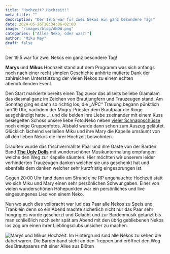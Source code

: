 ```yaml
---
title: "Hochzeit? Hochzeit!"
meta_title: ""
description: "Der 19.5 war für zwei Nekos ein ganz besondere Tag!"
date: 2024-05-26T10:34:06+02:00
image: "/images/blog/ANOW.png"
categories: ["Alles Neko, oder was?!"]
author: "Miku May"
draft: false
---
```


Der 19.5 war für zwei Nekos ein ganz besondere Tag!

**Marys** und **Mikus** Hochzeit stand auf dem Programm was sich anfangs noch nach einer recht simplen Geschichte anhörte mutierte Dank der zahlreichen Unterstützung der vielen Nekos zu einem echten abendfüllenden Event. 

Den Start markierte bereits einen Tag zuvor das allseits beliebe Glamalam das diesmal ganz im Zeichen von Brautjungfern und Trauzeugen stand. Am Sonntag ging es dann so richtig los, die *„NPC“* Trauung begann pünktlich um 19 Uhr, nachdem der Mogry-Priester dem Brautpaar die Ringe ausgehändigt hatte ... und die beiden ihre Liebe zueinander mit einem Kuss besiegelten Schoss unsere liebe Foto:Neko neben [vieler Schnappschüsse](https://img.electronicping.net/album/Hochzeit-Miku-Feroxis-und-Mary-May.8rxw) noch einige Gruppenfotos. Alsbald wurde dann schon zum Auszug geläutet. Glücklich lächelnd verließen Miku und ihre Mary die Kapelle umsäumt von all den lieben Nekos die ihrer Hochzeit beiwohnten. 

Draußen wurde das frischvermählte Paar und ihre Gäste von der Barden Band [**The Ugly Dolls**](https://www.twitch.tv/the_ugly_dolls) mit wunderschöner Musikuntermalung empfangen welche den Weg zur Kapelle säumten. Hier möchten wir unserem leider verhinderten Trauzeugen danken welcher sie uns geschenkt hat und ebenfalls dem danken welcher sehr kurzfristig eingesprungen ist.

Gegen 20:00 Uhr fand dann am Strand eine RP angehauchte Hochzeit statt wo sich Miku und Mary einen sehr persönlichen Schwur gaben. Einer von vielen wunderschönen Höhepunkten war ein persönliches und live eingesungenes Lied von einem Neko. 

Nun wo auch dies vollbracht war lud das Paar alle Nekos zu Speis und Trank ein denn so ein Abend machte sicherlich nicht nur das Paar sehr hungrig es wurde gescherzt und Gelacht und zur Bardenmusik getanzt bis man schließlich noch sehr spät am Abend mit den übrig gebliebenen Nekos los zog um einen ihrer Lieblingsclubs unsicher zu machen.

![Marys und Mikus Hochzeit. Im Hintergrund sind alle Nekos zu sehen die dabei waren. Die Bardenband steht an den Treppen und eröffnet den Weg des Brautpaares mit einer Allee aus Blüten](images/blog/screenshots/1716621309-ANOW_Hochzeit.jpg)